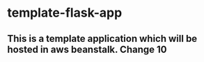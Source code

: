# template-flask-app

## This is a template application which will be hosted in aws beanstalk. Change 10
